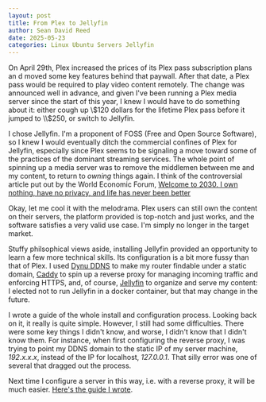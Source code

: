 ```yaml
---
layout: post
title: From Plex to Jellyfin
author: Sean David Reed
date: 2025-05-23
categories: Linux Ubuntu Servers Jellyfin
---
```


On April 29th, Plex increased the prices of its Plex pass subscription plans an d moved some key features behind that paywall. After that date, a Plex pass would be required to play video content remotely. The change was announced well in advance, and given I've been running a Plex media server since the start of this year, I knew I would have to do something about it: either cough up \\$120 dollars for the lifetime Plex pass before it jumped to \\$250, or switch to Jellyfin.

I chose Jellyfin. I'm a proponent of FOSS (Free and Open Source Software), so I knew I would eventually ditch the commercial confines of Plex for Jellyfin, especially since Plex seems to be signaling a move toward some of the practices of the dominant streaming services. The whole point of spinning up a media server was to remove the middlemen between me and my content, to return to *owning* things again. I think of the controversial article put out by the World Economic Forum, [Welcome to 2030. I own nothing, have no privacy, and life has never been better](https://web.archive.org/web/20161125135500/https://www.weforum.org/agenda/2016/11/shopping-i-can-t-really-remember-what-that-is)

Okay, let me cool it with the melodrama. Plex users can still own the content on their servers, the platform provided is top-notch and just works, and the software satisfies a very valid use case. I'm simply no longer in the target market.

Stuffy philsophical views aside, installing Jellyfin provided an opportunity to learn a few more technical skills. Its configuration is a bit more fussy than that of Plex. I used [Dynu DDNS](https://www.dynu.com/en-US/DynamicDNS) to make my router findable under a static domain, [Caddy](https://caddyserver.com/) to spin up a reverse proxy for managing incoming traffic and enforcing HTTPS, and, of course, [Jellyfin](https://jellyfin.org/) to organize and serve my content: I elected not to run Jellyfin in a docker container, but that may change in the future.

I wrote a guide of the whole install and configuration process. Looking back on it, it really is quite simple. However, I still had some difficulties. There were some key things I didn't know, and worse, I didn't know that I didn't know them. For instance, when first configuring the reverse proxy, I was trying to point my DDNS domain to the static IP of my server machine, *192.x.x.x*, instead of the IP for localhost, *127.0.0.1*. That silly error was one of several that dragged out the process.

Next time I configure a server in this way, i.e. with a reverse proxy, it will be much easier. [Here's the guide I wrote](/tech_guides/configure-jellyfin-caddy-dynuDDNS.html).
